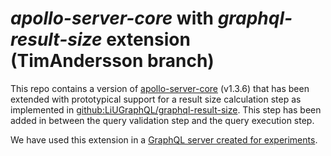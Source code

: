 # *apollo-server-core* with *graphql-result-size* extension (TimAndersson branch)

This repo contains a version of [apollo-server-core](https://github.com/apollographql/apollo-server/tree/master/packages/apollo-server-core) (v1.3.6) that has been extended with prototypical support for a result size calculation step as implemented in [github:LiUGraphQL/graphql-result-size](https://github.com/LiUGraphQL/graphql-result-size/tree/TimAndersson). This step has been added in between the query validation step and the query execution step.

We have used this extension in a [GraphQL server created for experiments](https://github.com/LiUGraphQL/graphql-result-size-experiment/tree/TimAndersson).
